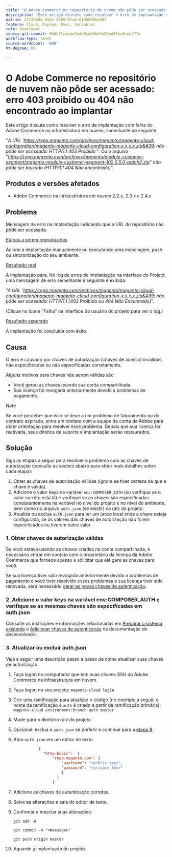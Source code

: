 ```yaml
---
title: 'O Adobe Commerce no repositório de nuvem não pôde ser acessado: erro 403 proibido ou 404 não encontrado ao implantar'
description: 'Este artigo discute como resolver o erro de implantação com falha do Adobe Commerce na infraestrutura em nuvem, semelhante ao seguinte:'
exl-id: 2f72d80a-05b2-4908-8fa8-61d06885ed07
feature: Cloud, Deploy, Paas, Variables
role: Developer
source-git-commit: 8b6bf1cdada7edb0cdb0bb3e90ed15ee8cebf77e
workflow-type: tm+mt
source-wordcount: '608'
ht-degree: 0%

---
```


# O Adobe Commerce no repositório de nuvem não pôde ser acessado: erro 403 proibido ou 404 não encontrado ao implantar

Este artigo discute como resolver o erro de implantação com falha do Adobe Commerce na infraestrutura em nuvem, semelhante ao seguinte:

&quot;*A URL &#39;https://repo.magento.com/archives/magento/magento-cloud-configuration/magento-magento-cloud-configuration-x.x.x.x.zip&#39; não pôde ser acessada: HTTP/1.1 403 Proibido* &quot;. Ou o arquivo &quot;*https://repo.magento.com/archives/magento/module-customer-segment/magento-module-customer-segment-102.0.5.0-patch2.zip&quot; não pôde ser baixado (HTTP/1.1 404 Não encontrado)*&quot;.

## Produtos e versões afetados

* Adobe Commerce na infraestrutura em nuvem 2.2.x, 2.3.x e 2.4.x

## Problema

Mensagem de erro na implantação indicando que a URL do repositório não pôde ser acessada.

<u>Etapas a serem reproduzidas</u>

Acione a implantação manualmente ou executando uma mesclagem, push ou sincronização do seu ambiente.

<u>Resultado real</u>

A implantação pára. No log de erros de implantação na interface do Project, uma mensagem de erro semelhante à seguinte é exibida:

*&quot;A URL &#39;https://repo.magento.com/archives/magento/magento-cloud-configuration/magento-magento-cloud-configuration-x.x.x.x.zip&#39; não pôde ser acessada: HTTP/1.1 \[403 Proibido ou 404 Não Encontrado\]&quot;*.

(Clique no ícone &quot;Falha&quot; na interface do usuário do projeto para ver o log.)

<u>Resultado esperado</u>

A implantação foi concluída com êxito.

## Causa

O erro é causado por chaves de autorização (chaves de acesso) inválidas, não especificadas ou não especificadas corretamente.

Alguns motivos para chaves não serem válidas são:

* Você gerou as chaves usando sua conta compartilhada.
* Sua licença foi revogada anteriormente devido a problemas de pagamento.

>[!NOTE]
>
>Se você perceber que isso se deve a um problema de faturamento ou de contrato expirado, entre em contato com a equipe de conta da Adobe para obter orientação para resolver esse problema. Depois que sua licença for reativada, seus direitos de suporte e implantação serão restaurados.

## Solução

Siga as etapas a seguir para resolver o problema com as chaves de autorização (consulte as seções abaixo para obter mais detalhes sobre cada etapa):

1. Obter as chaves de autorização válidas (ignore se tiver certeza de que a chave é válida).
1. Adicione o valor keys na variável `env:COMPOSER_AUTH` (ou verifique se o valor correto está lá) e verifique se as chaves são especificadas consistentemente na variável no nível do projeto e no nível do ambiente, bem como no arquivo `auth.json` (se existir) na raiz do projeto.
1. Atualize ou exclua `auth.json` para ter um único local onde a chave esteja configurada, se os valores das chaves de autorização não forem especificados ou tiverem outro valor.

### 1. Obter chaves de autorização válidas

Se você estava usando as chaves criadas na conta compartilhada, é necessário entrar em contato com o proprietário da licença da Adobe Commerce que fornece acesso e solicitar que ele gere as chaves para você.

Se sua licença tiver sido revogada anteriormente devido a problemas de pagamento e você tiver resolvido esses problemas e sua licença tiver sido renovada, será necessário [gerar as novas chaves de autenticação](https://experienceleague.adobe.com/docs/commerce-operations/installation-guide/prerequisites/authentication-keys.html).

### 2. Adicione o valor keys na variável env:COMPOSER\_AUTH e verifique se as mesmas chaves são especificadas em auth.json

Consulte as instruções e informações relacionadas em [Preparar o sistema existente](https://experienceleague.adobe.com/en/docs/commerce-cloud-service/user-guide/project/overview) e [Adicionar chaves de autenticação](https://experienceleague.adobe.com/en/docs/commerce-cloud-service/user-guide/project/overview) na documentação do desenvolvedor.

### 3. Atualizar ou excluir auth.json

Veja a seguir uma descrição passo a passo de como atualizar suas chaves de autorização:

1. Faça logon no computador que tem suas chaves SSH do Adobe Commerce na infraestrutura em nuvem.
1. Faça logon no seu projeto: `magento-cloud login`
1. Crie uma ramificação para atualizar o código (no exemplo a seguir, o nome da ramificação é `auth` é criado a partir da ramificação primária):     `magento-cloud environment:branch auth master`
1. Mude para o diretório raiz do projeto.
1. Opcional: exclua o `auth.json` se preferir e continue para a [etapa 9](#step9).
1. Abra `auth.json` em um editor de texto.

   ```json
              {
                "http-basic":  {
                    "repo.magento.com": {
                        "username": "<public_key>",
                        "password": "<private_key>"
                        }
                      }
                    }
   ```

1. Adicione as chaves de autenticação corretas.
1. Salve as alterações e saia do editor de texto.
1. Confirmar e mesclar suas alterações:

   `git add -A`

   `git commit -m "<message>"`

   `git push origin master`
1. Aguarde a implantação do projeto.
